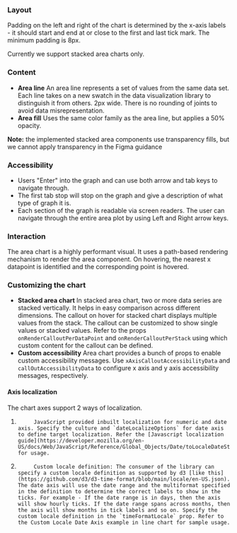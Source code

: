 ### Layout

Padding on the left and right of the chart is determined by the x-axis labels - it should start and end at or close to the first and last tick mark. The minimum padding is 8px.

Currently we support stacked area charts only.

### Content

- **Area line** An area line represents a set of values from the same data set. Each line takes on a new swatch in the data visualization library to distinguish it from others. 2px wide. There is no rounding of joints to avoid data misrepresentation.
- **Area fill** Uses the same color family as the area line, but applies a 50% opacity.

**Note:** the implemented stacked area components use transparency fills, but we cannot apply transparency in the Figma guidance

### Accessibility

- Users "Enter" into the graph and can use both arrow and tab keys to navigate through.
- The first tab stop will stop on the graph and give a description of what type of graph it is.
- Each section of the graph is readable via screen readers. The user can navigate through the entire area plot by using Left and Right arrow keys.

### Interaction

The area chart is a highly performant visual. It uses a path-based rendering mechanism to render the area component. On hovering, the nearest x datapoint is identified and the corresponding point is hovered.

### Customizing the chart

- **Stacked area chart**
  In stacked area chart, two or more data series are stacked vertically. It helps in easy comparison across different dimensions. The callout on hover for stacked chart displays multiple values from the stack. The callout can be customized to show single values or stacked values. Refer to the props `onRenderCalloutPerDataPoint` and `onRenderCalloutPerStack` using which custom content for the callout can be defined.
- **Custom accessibility**
  Area chart provides a bunch of props to enable custom accessibility messages. Use `xAxisCalloutAccessibilityData` and `callOutAccessibilityData` to configure x axis and y axis accessibility messages, respectively.

#### Axis localization

The chart axes support 2 ways of localization.

1.          JavaScript provided inbuilt localization for numeric and date axis. Specify the culture and `dateLocalizeOptions` for date axis to define target localization. Refer the [Javascript localization guide](https://developer.mozilla.org/en-US/docs/Web/JavaScript/Reference/Global_Objects/Date/toLocaleDateString) for usage.
2.          Custom locale definition: The consumer of the library can specify a custom locale definition as supported by d3 [like this](https://github.com/d3/d3-time-format/blob/main/locale/en-US.json). The date axis will use the date range and the multiformat specified in the definition to determine the correct labels to show in the ticks. For example - If the date range is in days, then the axis will show hourly ticks. If the date range spans across months, then the axis will show months in tick labels and so on. Specify the custom locale definition in the `timeFormatLocale` prop. Refer to the Custom Locale Date Axis example in line chart for sample usage.
